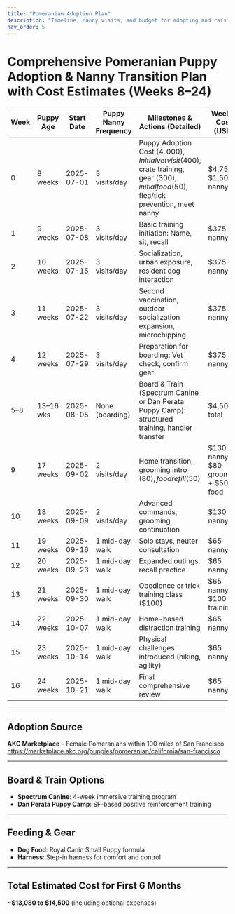 ```yaml
---
title: "Pomeranian Adoption Plan"
description: "Timeline, nanny visits, and budget for adopting and raising a Pomeranian puppy"
nav_order: 5
---
```


# Comprehensive Pomeranian Puppy Adoption & Nanny Transition Plan with Cost Estimates (Weeks 8–24)

| Week | Puppy Age  | Start Date   | Puppy Nanny Frequency | Milestones & Actions (Detailed)                                                                 | Weekly Cost (USD)                       | Cumulative Budget (USD) |
|------|------------|--------------|------------------------|--------------------------------------------------------------------------------------------------|-----------------------------------------|--------------------------|
| 0    | 8 weeks    | 2025-07-01   | 3 visits/day           | Puppy Adoption Cost ($4,000), Initial vet visit ($400), crate training, gear ($300), initial food ($50), flea/tick prevention, meet nanny | $4,750 + $1,500 nanny                   | $6,250                   |
| 1    | 9 weeks    | 2025-07-08   | 3 visits/day           | Basic training initiation: Name, sit, recall                                                     | $375 nanny                              | $6,625                   |
| 2    | 10 weeks   | 2025-07-15   | 3 visits/day           | Socialization, urban exposure, resident dog interaction                                          | $375 nanny                              | $7,000                   |
| 3    | 11 weeks   | 2025-07-22   | 3 visits/day           | Second vaccination, outdoor socialization expansion, microchipping                              | $375 nanny                              | $7,375                   |
| 4    | 12 weeks   | 2025-07-29   | 3 visits/day           | Preparation for boarding: Vet check, confirm gear                                                | $375 nanny                              | $7,750                   |
| 5–8  | 13–16 wks  | 2025-08-05   | None (boarding)        | Board & Train (Spectrum Canine or Dan Perata Puppy Camp): structured training, handler transfer | $4,500 total                            | $12,250                  |
| 9    | 17 weeks   | 2025-09-02   | 2 visits/day           | Home transition, grooming intro ($80), food refill ($50)                                        | $130 nanny + $80 grooming + $50 food    | $12,460                  |
| 10   | 18 weeks   | 2025-09-09   | 2 visits/day           | Advanced commands, grooming continuation                                                         | $130 nanny                              | $12,590                  |
| 11   | 19 weeks   | 2025-09-16   | 1 mid-day walk         | Solo stays, neuter consultation                                                                  | $65 nanny                               | $12,655                  |
| 12   | 20 weeks   | 2025-09-23   | 1 mid-day walk         | Expanded outings, recall practice                                                                | $65 nanny                               | $12,720                  |
| 13   | 21 weeks   | 2025-09-30   | 1 mid-day walk         | Obedience or trick training class ($100)                                                         | $65 nanny + $100 training               | $12,885                  |
| 14   | 22 weeks   | 2025-10-07   | 1 mid-day walk         | Home-based distraction training                                                                  | $65 nanny                               | $12,950                  |
| 15   | 23 weeks   | 2025-10-14   | 1 mid-day walk         | Physical challenges introduced (hiking, agility)                                                 | $65 nanny                               | $13,015                  |
| 16   | 24 weeks   | 2025-10-21   | 1 mid-day walk         | Final comprehensive review                                                                       | $65 nanny                               | $13,080                  |

---

## Adoption Source
**AKC Marketplace** – Female Pomeranians within 100 miles of San Francisco  
<https://marketplace.akc.org/puppies/pomeranian/california/san-francisco>

---

## Board & Train Options
- **Spectrum Canine**: 4-week immersive training program  
- **Dan Perata Puppy Camp**: SF-based positive reinforcement training

---

## Feeding & Gear
- **Dog Food**: Royal Canin Small Puppy formula  
- **Harness**: Step-in harness for comfort and control

---

## Total Estimated Cost for First 6 Months
**~$13,080 to $14,500** (including optional expenses)
